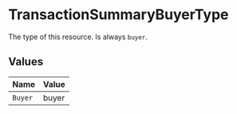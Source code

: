 # TransactionSummaryBuyerType

The type of this resource. Is always `buyer`.


## Values

| Name    | Value   |
| ------- | ------- |
| `Buyer` | buyer   |